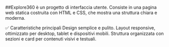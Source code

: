 ##Explore360 
è un progetto di interfaccia utente. Consiste in una pagina web statica costruita con HTML e CSS, 
che mostra una struttura chiara e moderna.

✅ Caratteristiche principali
Design semplice e pulito.
Layout responsive, ottimizzato per desktop, tablet e dispositivi mobili.
Struttura organizzata con sezioni e card per contenuti visivi e testuali.
